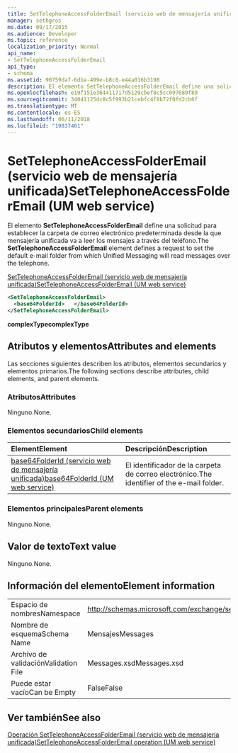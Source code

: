```yaml
---
title: SetTelephoneAccessFolderEmail (servicio web de mensajería unificada)
manager: sethgros
ms.date: 09/17/2015
ms.audience: Developer
ms.topic: reference
localization_priority: Normal
api_name:
- SetTelephoneAccessFolderEmail
api_type:
- schema
ms.assetid: 90759da7-6dba-499e-b8c8-e44a016b3198
description: El elemento SetTelephoneAccessFolderEmail define una solicitud para establecer la carpeta de correo electrónico predeterminada desde la que mensajería unificada va a leer los mensajes a través del teléfono.
ms.openlocfilehash: e19f151e364411717d5129cbef8c5cc097689f89
ms.sourcegitcommit: 34041125dc8c5f993b21cebfc4f8b72f0fd2cb6f
ms.translationtype: MT
ms.contentlocale: es-ES
ms.lasthandoff: 06/11/2018
ms.locfileid: "19837461"
---
```

# <a name="settelephoneaccessfolderemail-um-web-service"></a><span data-ttu-id="1413e-103">SetTelephoneAccessFolderEmail (servicio web de mensajería unificada)</span><span class="sxs-lookup"><span data-stu-id="1413e-103">SetTelephoneAccessFolderEmail (UM web service)</span></span>

<span data-ttu-id="1413e-104">El elemento **SetTelephoneAccessFolderEmail** define una solicitud para establecer la carpeta de correo electrónico predeterminada desde la que mensajería unificada va a leer los mensajes a través del teléfono.</span><span class="sxs-lookup"><span data-stu-id="1413e-104">The **SetTelephoneAccessFolderEmail** element defines a request to set the default e-mail folder from which Unified Messaging will read messages over the telephone.</span></span> 
  
[<span data-ttu-id="1413e-105">SetTelephoneAccessFolderEmail (servicio web de mensajería unificada)</span><span class="sxs-lookup"><span data-stu-id="1413e-105">SetTelephoneAccessFolderEmail (UM web service)</span></span>](settelephoneaccessfolderemail-um-web-service.md)
  
```xml
<SetTelephoneAccessFolderEmail>
  <base64FolderId>   </base64FolderId>
</SetTelephoneAccessFolderEmail>
```

 <span data-ttu-id="1413e-106">**complexType**</span><span class="sxs-lookup"><span data-stu-id="1413e-106">**complexType**</span></span>
## <a name="attributes-and-elements"></a><span data-ttu-id="1413e-107">Atributos y elementos</span><span class="sxs-lookup"><span data-stu-id="1413e-107">Attributes and elements</span></span>

<span data-ttu-id="1413e-108">Las secciones siguientes describen los atributos, elementos secundarios y elementos primarios.</span><span class="sxs-lookup"><span data-stu-id="1413e-108">The following sections describe attributes, child elements, and parent elements.</span></span>
  
### <a name="attributes"></a><span data-ttu-id="1413e-109">Atributos</span><span class="sxs-lookup"><span data-stu-id="1413e-109">Attributes</span></span>

<span data-ttu-id="1413e-110">Ninguno.</span><span class="sxs-lookup"><span data-stu-id="1413e-110">None.</span></span>
  
### <a name="child-elements"></a><span data-ttu-id="1413e-111">Elementos secundarios</span><span class="sxs-lookup"><span data-stu-id="1413e-111">Child elements</span></span>

|<span data-ttu-id="1413e-112">**Element**</span><span class="sxs-lookup"><span data-stu-id="1413e-112">**Element**</span></span>|<span data-ttu-id="1413e-113">**Descripción**</span><span class="sxs-lookup"><span data-stu-id="1413e-113">**Description**</span></span>|
|:-----|:-----|
|[<span data-ttu-id="1413e-114">base64FolderId (servicio web de mensajería unificada)</span><span class="sxs-lookup"><span data-stu-id="1413e-114">base64FolderId (UM web service)</span></span>](base64folderid-um-web-service.md) <br/> |<span data-ttu-id="1413e-115">El identificador de la carpeta de correo electrónico.</span><span class="sxs-lookup"><span data-stu-id="1413e-115">The identifier of the e-mail folder.</span></span>  <br/> |
   
### <a name="parent-elements"></a><span data-ttu-id="1413e-116">Elementos principales</span><span class="sxs-lookup"><span data-stu-id="1413e-116">Parent elements</span></span>

<span data-ttu-id="1413e-117">Ninguno.</span><span class="sxs-lookup"><span data-stu-id="1413e-117">None.</span></span>
  
## <a name="text-value"></a><span data-ttu-id="1413e-118">Valor de texto</span><span class="sxs-lookup"><span data-stu-id="1413e-118">Text value</span></span>

<span data-ttu-id="1413e-119">Ninguno.</span><span class="sxs-lookup"><span data-stu-id="1413e-119">None.</span></span>
  
## <a name="element-information"></a><span data-ttu-id="1413e-120">Información del elemento</span><span class="sxs-lookup"><span data-stu-id="1413e-120">Element information</span></span>

|||
|:-----|:-----|
|<span data-ttu-id="1413e-121">Espacio de nombres</span><span class="sxs-lookup"><span data-stu-id="1413e-121">Namespace</span></span>  <br/> |http://schemas.microsoft.com/exchange/services/2006/messages  <br/> |
|<span data-ttu-id="1413e-122">Nombre de esquema</span><span class="sxs-lookup"><span data-stu-id="1413e-122">Schema Name</span></span>  <br/> |<span data-ttu-id="1413e-123">Mensajes</span><span class="sxs-lookup"><span data-stu-id="1413e-123">Messages</span></span>  <br/> |
|<span data-ttu-id="1413e-124">Archivo de validación</span><span class="sxs-lookup"><span data-stu-id="1413e-124">Validation File</span></span>  <br/> |<span data-ttu-id="1413e-125">Messages.xsd</span><span class="sxs-lookup"><span data-stu-id="1413e-125">Messages.xsd</span></span>  <br/> |
|<span data-ttu-id="1413e-126">Puede estar vacío</span><span class="sxs-lookup"><span data-stu-id="1413e-126">Can be Empty</span></span>  <br/> |<span data-ttu-id="1413e-127">False</span><span class="sxs-lookup"><span data-stu-id="1413e-127">False</span></span>  <br/> |
   
## <a name="see-also"></a><span data-ttu-id="1413e-128">Ver también</span><span class="sxs-lookup"><span data-stu-id="1413e-128">See also</span></span>



[<span data-ttu-id="1413e-129">Operación SetTelephoneAccessFolderEmail (servicio web de mensajería unificada)</span><span class="sxs-lookup"><span data-stu-id="1413e-129">SetTelephoneAccessFolderEmail operation (UM web service)</span></span>](settelephoneaccessfolderemail-operation-um-web-service.md)

